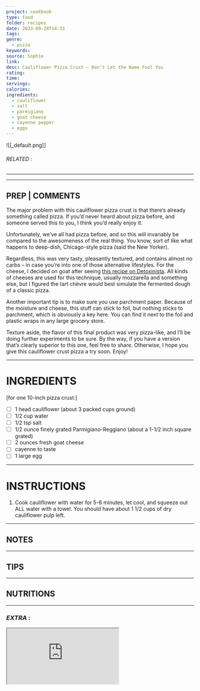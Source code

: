 ```yaml
---
project: cookbook
type: food
folder: recipes
date: 2023-09-28T14:33
tags: 
genre:
  - pizza
keywords: 
source: Sophie
link: 
desc: Cauliflower Pizza Crust – Don’t Let the Name Fool You
rating: 
time: 
servings: 
calories: 
ingredients:
  - cauliflower
  - salt
  - parmigiano
  - goat cheese
  - cayenne pepper
  - eggs
---
```


![[_default.png]]
###### *RELATED* : 
---


---
## PREP | COMMENTS

The major problem with this cauliflower pizza crust is that there’s already something called pizza. If you’d never heard about pizza before, and someone served this to you, I think you’d really enjoy it. 

Unfortunately, we’ve all had pizza before, and so this will invariably be compared to the awesomeness of the real thing. You know, sort of like what happens to deep-dish, Chicago-style pizza (said the New Yorker). 

Regardless, this was very tasty, pleasantly textured, and contains almost no carbs – in case you’re into one of those alternative lifestyles. For the cheese, I decided on goat after seeing [this recipe on Detoxinista](http://detoxinista.com/2012/01/the-secret-to-perfect-cauliflower-pizza-crust/). All kinds of cheeses are used for this technique, usually mozzarella and something else, but I figured the tart chèvre would best simulate the fermented dough of a classic pizza.

Another important tip is to make sure you use parchment paper. Because of the moisture and cheese, this stuff can stick to foil, but nothing sticks to parchment, which is obviously a key here. You can find it next to the foil and plastic wraps in any large grocery store. 

Texture aside, the flavor of this final product was very pizza-like, and I’ll be doing further experiments to be sure. By the way, if you have a version that’s clearly superior to this one, feel free to share. Otherwise, I hope you give this cauliflower crust pizza a try soon. Enjoy!

---
# INGREDIENTS

[for one 10-inch pizza crust:]

- [ ] 1 head cauliflower (about 3 packed cups ground)
- [ ] 1/2 cup water
- [ ] 1/2 tsp salt
- [ ] 1/2 ounce finely grated Parmigiano-Reggiano (about a 1-1/2 inch square grated)
- [ ] 2 ounces fresh goat cheese
- [ ] cayenne to taste
- [ ] 1 large egg

---
# INSTRUCTIONS

1. Cook cauliflower with water for 5-6 minutes, let cool, and squeeze out ALL water with a towel. You should have about 1 1/2 cups of dry cauliflower pulp left.


---
## NOTES



---
## TIPS



---
## NUTRITIONS



---
### *EXTRA* :

<iframe allowfullscreen src="https://www.youtube.com/embed/WYjsqeLHS14" />

